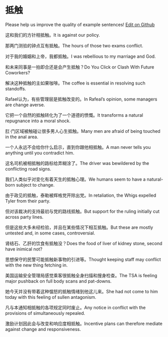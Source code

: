 # 抵触

Please help us improve the quality of example sentences! [Edit on Github](https://github.com/jiyushe/jiyu-example-sentence-source/blob/main/chinese/dichu_1.md)

<p><span class="chinese">这和我们的方针相抵触。</span><span class="english">It is against our policy.</span></p>

<p><span class="chinese">那两门测验的钟点互有抵触。</span><span class="english">The hours of those two exams conflict.</span></p>

<p><span class="chinese">对于我的婚姻和上帝，我都抵触。</span><span class="english">I was rebellious to my marriage and God.</span></p>

<p><span class="chinese">和未来同事是一拍即合还是会产生抵触？</span><span class="english">Do You Click or Clash With Future Coworkers?</span></p>

<p><span class="chinese">解决这种抵触的主如果咖啡。</span><span class="english">The coffee is essential in resolving such standoffs.</span></p>

<p><span class="chinese">Rafael认为，有些管理层是抵触改变的。</span><span class="english">In Rafeal’s opinion, some managers are change averse.</span></p>

<p><span class="chinese">它把一个自然的抵触转化为了一个道德的愤慨。</span><span class="english">It transforms a natural repugnance into a moral shock.</span></p>

<p><span class="chinese">肛·门区域被触碰让很多男人心生抵触。</span><span class="english">Many men are afraid of being touched in the anal area.</span></p>

<p><span class="chinese">一个人永远不会给你什么启示，直到你跟他相抵触。</span><span class="english">A man never tells you anything until you contradict him.</span></p>

<p><span class="chinese">这名司机被相抵触的路标给弄糊涂了。</span><span class="english">The driver was bewildered by the conflicting road signs.</span></p>

<p><span class="chinese">我们人类似乎对变化有着天生的抵触心理。</span><span class="english">We humans seem to have a natural-born subject to change.</span></p>

<p><span class="chinese">由于政见的抵触，泰勒被辉格党开除出党。</span><span class="english">In retaliation, the Whigs expelled Tyler from their party.</span></p>

<p><span class="chinese">但对该裁决的支持最初与党的路线抵触。</span><span class="english">But support for the ruling initially cut across party lines.</span></p>

<p><span class="chinese">但是这些大多未经检验，并且在某些情况下相互抵触。</span><span class="english">But these are mostly untested and, in some cases, controversial.</span></p>

<p><span class="chinese">肾结石、乙肝的饮食有抵触没？</span><span class="english">Does the food of liver of kidney stone, second have inimical not?</span></p>

<p><span class="chinese">思想保守的民警可能抵触新事物的引进等。</span><span class="english">Thought keeping staff may conflict with the new thing fetching in.</span></p>

<p><span class="chinese">美国运输安全管理局感觉乘客很抵触全身扫描和搜身检查。</span><span class="english">The TSA is feeling major pushback on full body scans and pat-downs.</span></p>

<p><span class="chinese">她今天并没有带着这种愠怒的抵触情绪到他这儿来。</span><span class="english">She had not come to him today with this feeling of sullen antagonism.</span></p>

<p><span class="chinese">凡与本通知相抵触的各项规定同时废止。</span><span class="english">Any notice in conflict with the provisions of simultaneously repealed.</span></p>

<p><span class="chinese">激励计划因此会与改变和响应度相抵触。</span><span class="english">Incentive plans can therefore mediate against change and responsiveness.</span></p>


